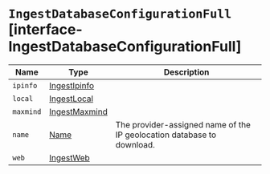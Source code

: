 # `IngestDatabaseConfigurationFull` [interface-IngestDatabaseConfigurationFull]

| Name | Type | Description |
| - | - | - |
| `ipinfo` | [IngestIpinfo](./IngestIpinfo.md) | &nbsp; |
| `local` | [IngestLocal](./IngestLocal.md) | &nbsp; |
| `maxmind` | [IngestMaxmind](./IngestMaxmind.md) | &nbsp; |
| `name` | [Name](./Name.md) | The provider-assigned name of the IP geolocation database to download. |
| `web` | [IngestWeb](./IngestWeb.md) | &nbsp; |
